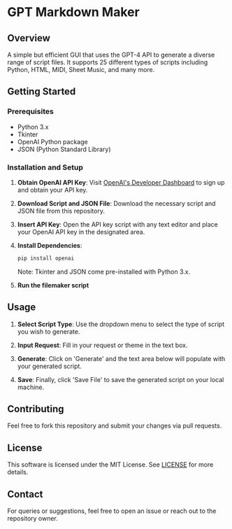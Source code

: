 # GPT Markdown Maker

## Overview

A simple but efficient GUI that uses the GPT-4 API to generate a diverse range of script files. It supports 25 different types of scripts including Python, HTML, MIDI, Sheet Music, and many more.

## Getting Started

### Prerequisites

- Python 3.x
- Tkinter
- OpenAI Python package
- JSON (Python Standard Library)

### Installation and Setup

1. **Obtain OpenAI API Key**: Visit [OpenAI's Developer Dashboard](https://beta.openai.com/signup/) to sign up and obtain your API key.
   
2. **Download Script and JSON File**: Download the necessary script and JSON file from this repository.

3. **Insert API Key**: Open the API key script with any text editor and place your OpenAI API key in the designated area.

4. **Install Dependencies**: 
    ```bash
    pip install openai
    ```
    Note: Tkinter and JSON come pre-installed with Python 3.x.

5. **Run the filemaker script**

## Usage

1. **Select Script Type**: Use the dropdown menu to select the type of script you wish to generate.
  
2. **Input Request**: Fill in your request or theme in the text box.
  
3. **Generate**: Click on 'Generate' and the text area below will populate with your generated script.
  
4. **Save**: Finally, click 'Save File' to save the generated script on your local machine.

## Contributing

Feel free to fork this repository and submit your changes via pull requests.

## License

This software is licensed under the MIT License. See [LICENSE](./LICENSE) for more details.

## Contact

For queries or suggestions, feel free to open an issue or reach out to the repository owner.
